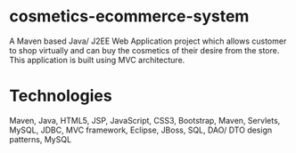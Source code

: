 # cosmetics-ecommerce-system
A Maven based Java/ J2EE Web Application project which allows customer to shop virtually and can buy the cosmetics of their desire from the store.  This application is built using MVC architecture.

# Technologies
Maven, Java, HTML5, JSP, JavaScript, CSS3, Bootstrap, Maven, Servlets, MySQL, JDBC, MVC framework, Eclipse, JBoss, SQL, DAO/ DTO design patterns, MySQL
